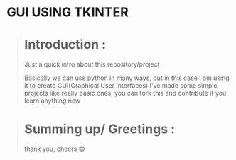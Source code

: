 # GUI USING TKINTER

> # Introduction : 
>Just a quick intro about this repository/project
>
>Basically we can use python in many ways, but in this case I am using it to create GUI(Graphical User Interfaces)
>I've made some simple projects like really basic ones, you can fork this and contribute if you learn anything new

> # Summing up/ Greetings : 
>thank you, cheers 😄